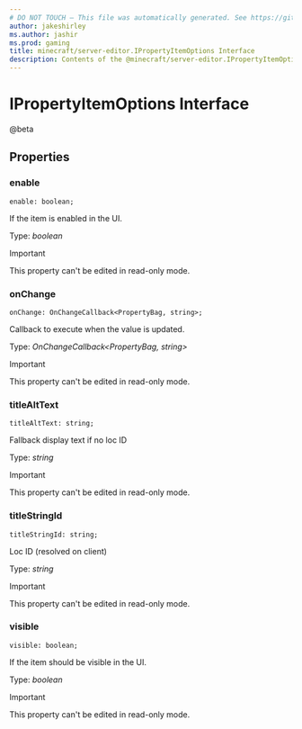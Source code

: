 ```yaml
---
# DO NOT TOUCH — This file was automatically generated. See https://github.com/mojang/minecraftapidocsgenerator to modify descriptions, examples, etc.
author: jakeshirley
ms.author: jashir
ms.prod: gaming
title: minecraft/server-editor.IPropertyItemOptions Interface
description: Contents of the @minecraft/server-editor.IPropertyItemOptions class.
---
```

# IPropertyItemOptions Interface

@beta

## Properties

### **enable**
`enable: boolean;`

If the item is enabled in the UI.

Type: *boolean*
  
> [!IMPORTANT]
> This property can't be edited in read-only mode.

### **onChange**
`onChange: OnChangeCallback<PropertyBag, string>;`

Callback to execute when the value is updated.

Type: *OnChangeCallback<PropertyBag, string>*
  
> [!IMPORTANT]
> This property can't be edited in read-only mode.

### **titleAltText**
`titleAltText: string;`

Fallback display text if no loc ID

Type: *string*
  
> [!IMPORTANT]
> This property can't be edited in read-only mode.

### **titleStringId**
`titleStringId: string;`

Loc ID (resolved on client)

Type: *string*
  
> [!IMPORTANT]
> This property can't be edited in read-only mode.

### **visible**
`visible: boolean;`

If the item should be visible in the UI.

Type: *boolean*
  
> [!IMPORTANT]
> This property can't be edited in read-only mode.
